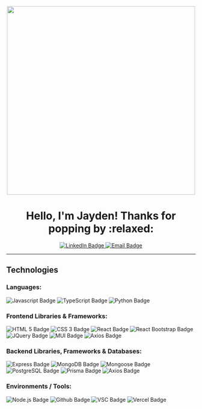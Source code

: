 <div id="header" align="center">
   <img src="https://giphy.com/embed/qgQUggAC3Pfv687qPC" width="500"/>
   <h1>Hello, I'm Jayden! Thanks for popping by :relaxed:</h1>
</div>
<div id="badges" align="center">
  <a href="https://www.linkedin.com/in/jaydenkeh/">
  <img src="https://img.shields.io/badge/LinkedIn-blue?style=for-the-badge&logo=linkedin&logoColor=white" alt="LinkedIn Badge"/>
    </a>
  <a href="mailto:zhaoxikeh@hotmail.com">
  <img src="https://img.shields.io/badge/Email Me-yellow?style=for-the-badge&logo=gmail&logoColor=white" alt="Email Badge"/>
    </a>
</div>

<!--
**jaydenkeh/jaydenkeh** is a ✨ _special_ ✨ repository because its `README.md` (this file) appears on your GitHub profile.
-->

---

## Technologies
### Languages:
<img src="https://img.shields.io/badge/Javascript-important?style=for-the-badge&logo=javascript&logoColor=white" alt="Javascript Badge"/> <img src="https://img.shields.io/badge/Typescript-blue?style=for-the-badge&logo=typescript&logoColor=white" alt="TypeScript Badge"/> <img src="https://img.shields.io/badge/Python-lightblue?style=for-the-badge&logo=python&logoColor=white" alt="Python Badge"/>

### Frontend Libraries & Frameworks:
<img src="https://img.shields.io/badge/HTML-orange?style=for-the-badge&logo=html5&logoColor=white" alt="HTML 5 Badge"/> <img src="https://img.shields.io/badge/CSS-yellow?style=for-the-badge&logo=css3&logoColor=white" alt="CSS 3 Badge"/> <img src="https://img.shields.io/badge/React-informational?style=for-the-badge&logo=react&logoColor=white" alt="React Badge"/> <img src="https://img.shields.io/badge/React%20Bootstrap-critical?style=for-the-badge&logo=react-bootstrap&logoColor=white" alt="React Bootstrap Badge"/> <img src="https://img.shields.io/badge/JQuery-yellow?style=for-the-badge&logo=jquery&logoColor=white" alt="JQuery Badge"/> <img src="https://img.shields.io/badge/Material UI-success?style=for-the-badge&logo=mui&logoColor=white" alt="MUI Badge"/> <img src="https://img.shields.io/badge/Axios-ff69b4?style=for-the-badge&logo=axios&logoColor=white" alt="Axios Badge"/> 

### Backend Libraries, Frameworks & Databases:
<img src="https://img.shields.io/badge/Express-lightblue?style=for-the-badge&logo=express&logoColor=white" alt="Express Badge"/> <img src="https://img.shields.io/badge/MONGODB-ff69b4?style=for-the-badge&logo=mongodb&logoColor=white" alt="MongoDB Badge"/> <img src="https://img.shields.io/badge/Mongoose-success?style=for-the-badge&logo=mongodb&logoColor=white" alt="Mongoose Badge"/> <img src="https://img.shields.io/badge/PostgreSQL-informational?style=for-the-badge&logo=postgresql&logoColor=white" alt="PostgreSQL Badge"/> <img src="https://img.shields.io/badge/Prisma-orange?style=for-the-badge&logo=prisma&logoColor=white" alt="Prisma Badge"/> <img src="https://img.shields.io/badge/Axios-ff69b4?style=for-the-badge&logo=axios&logoColor=white" alt="Axios Badge"/>

### Environments / Tools:
<img src="https://img.shields.io/badge/Node.JS-yellow?style=for-the-badge&logo=nodejs&logoColor=white" alt="Node.js Badge"/> <img src="https://img.shields.io/badge/GitHub-blueviolet?style=for-the-badge&logo=github&logoColor=white" alt="Github Badge"/> <img src="https://img.shields.io/badge/Visual%20Studio%20Code-darkgreen?style=for-the-badge&logo=visualstudiocode&logoColor=white" alt="VSC Badge"/> <img src="https://img.shields.io/badge/Vercel-informational?style=for-the-badge&logo=vercel&logoColor=white" alt="Vercel Badge"/>
